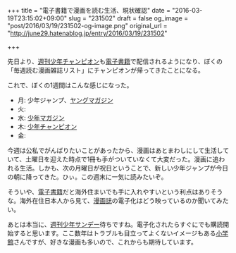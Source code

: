 +++
title = "電子書籍で漫画を読む生活、現状確認"
date = "2016-03-19T23:15:02+09:00"
slug = "231502"
draft = false
og_image = "post/2016/03/19/231502-og-image.png"
original_url = "http://june29.hatenablog.jp/entry/2016/03/19/231502"

+++

<p>先日より、<a class="keyword" href="http://d.hatena.ne.jp/keyword/%BD%B5%B4%A9%BE%AF%C7%AF%A5%C1%A5%E3%A5%F3%A5%D4%A5%AA%A5%F3">週刊少年チャンピオン</a>も<a class="keyword" href="http://d.hatena.ne.jp/keyword/%C5%C5%BB%D2%BD%F1%C0%D2">電子書籍</a>で配信されるようになり、ぼくの「毎週読む漫画雑誌リスト」にチャンピオンが帰ってきたことになる。</p>

<p>これで、ぼくの1週間はこんな感じになった。</p>

<ul>
<li>月: 少年ジャンプ、<a class="keyword" href="http://d.hatena.ne.jp/keyword/%A5%E4%A5%F3%A5%B0%A5%DE%A5%AC%A5%B8%A5%F3">ヤングマガジン</a>
</li>
<li>火:</li>
<li>水: <a class="keyword" href="http://d.hatena.ne.jp/keyword/%BE%AF%C7%AF%A5%DE%A5%AC%A5%B8%A5%F3">少年マガジン</a>
</li>
<li>木: <a class="keyword" href="http://d.hatena.ne.jp/keyword/%BE%AF%C7%AF%A5%C1%A5%E3%A5%F3%A5%D4%A5%AA%A5%F3">少年チャンピオン</a>
</li>
<li>金:</li>
</ul>


<p>今週は公私でがんばりたいことがあったから、漫画はあとまわしにして生活していて、土曜日を迎えた時点で1冊も手がついていなくて大変だった。漫画に追われる生活。しかも、次の月曜日が祝日ということで、新しい少年ジャンプが今日の朝に降ってきた。ひぃ。この週末に一気に読みたいぞ。</p>

<p>そういや、<a class="keyword" href="http://d.hatena.ne.jp/keyword/%C5%C5%BB%D2%BD%F1%C0%D2">電子書籍</a>だと海外住まいでも手に入れやすいという利点はありそうな。海外在住日本人から見て、<a class="keyword" href="http://d.hatena.ne.jp/keyword/%CC%A1%B2%E8%BB%EF">漫画誌</a>の電子化はどう映っているのか聞いてみたい。</p>

<p>あとは本当に、<a class="keyword" href="http://d.hatena.ne.jp/keyword/%BD%B5%B4%A9%BE%AF%C7%AF%A5%B5%A5%F3%A5%C7%A1%BC">週刊少年サンデー</a>待ちですね。電子化されたらすぐにでも購読開始すると思います。ここ数年はトラブルも目立ってよくないイメージもある<a class="keyword" href="http://d.hatena.ne.jp/keyword/%BE%AE%B3%D8%B4%DB">小学館</a>さんですが、好きな漫画も多いので、これからも期待しています。</p>
